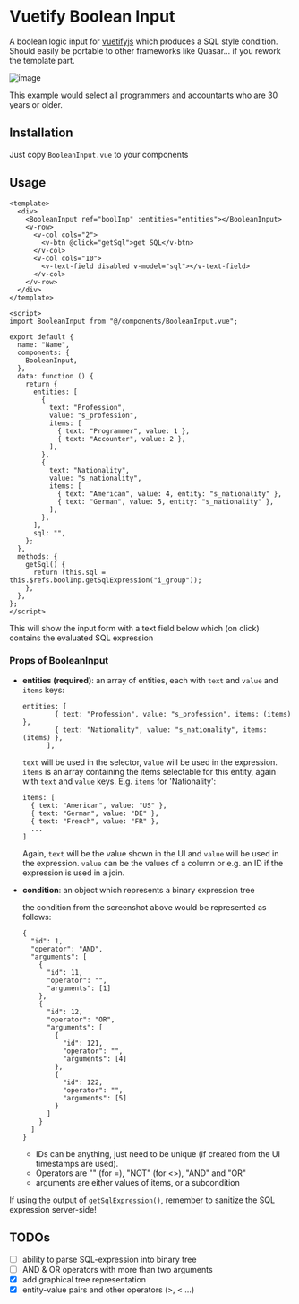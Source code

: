 # Vuetify Boolean Input
A boolean logic input for [vuetifyjs](https://vuetifyjs.com/) which produces a SQL style condition. Should easily be portable to other frameworks like Quasar... if you rework the template part.

![image](https://user-images.githubusercontent.com/24147614/133203252-b1b678db-7fc9-4fce-b25d-3d7f24ae8a64.png)

This example would select all programmers and accountants who are 30 years or older.

## Installation
Just copy `BooleanInput.vue` to your components

## Usage

```
<template>
  <div>
    <BooleanInput ref="boolInp" :entities="entities"></BooleanInput>
    <v-row>
      <v-col cols="2">
        <v-btn @click="getSql">get SQL</v-btn>
      </v-col>
      <v-col cols="10">
        <v-text-field disabled v-model="sql"></v-text-field>
      </v-col>
    </v-row>
  </div>
</template>

<script>
import BooleanInput from "@/components/BooleanInput.vue";

export default {
  name: "Name",
  components: {
    BooleanInput,
  },
  data: function () {
    return {
      entities: [
        {
          text: "Profession",
          value: "s_profession",
          items: [
            { text: "Programmer", value: 1 },
            { text: "Accounter", value: 2 },
          ],
        },
        {
          text: "Nationality",
          value: "s_nationality",
          items: [
            { text: "American", value: 4, entity: "s_nationality" },
            { text: "German", value: 5, entity: "s_nationality" },
          ],
        },
      ],
      sql: "",
    };
  },
  methods: {
    getSql() {
      return (this.sql = this.$refs.boolInp.getSqlExpression("i_group"));
    },
  },
};
</script>
```
This will show the input form with a text field below which (on click) contains the evaluated SQL expression

### Props of BooleanInput
- **entities (required)**: an array of entities, each with `text` and `value` and `items` keys:
    ```
    entities: [
            { text: "Profession", value: "s_profession", items: (items) },
            { text: "Nationality", value: "s_nationality", items: (items) },
          ],
    ```
    `text` will be used in the selector, `value` will be used in the expression. `items` is an array containing the items selectable for this entity, again with `text` and `value` keys. E.g. `items` for 'Nationality':
    ```
    items: [
      { text: "American", value: "US" },
      { text: "German", value: "DE" },
      { text: "French", value: "FR" },
      ...
    ]
    ```
    Again, `text` will be the value shown in the UI and `value` will be used in the expression. `value` can be the values of a column or e.g. an ID if the expression is used in a join.
- **condition**: an object which represents a binary expression tree
    
    the condition from the screenshot above would be represented as follows:
    ```
    {
      "id": 1,
      "operator": "AND",
      "arguments": [
        {
          "id": 11,
          "operator": "",
          "arguments": [1]
        },
        {
          "id": 12,
          "operator": "OR",
          "arguments": [
            {
              "id": 121,
              "operator": "",
              "arguments": [4]
            },
            {
              "id": 122,
              "operator": "",
              "arguments": [5]
            }
          ]
        }
      ]
    }
    ```
    - IDs can be anything, just need to be unique (if created from the UI timestamps are used).
    - Operators are "" (for =), "NOT" (for <>), "AND" and "OR"
    - arguments are either values of items, or a subcondition

If using the output of `getSqlExpression()`, remember to sanitize the SQL expression server-side!

## TODOs
- [ ] ability to parse SQL-expression into binary tree
- [ ] AND & OR operators with more than two arguments
- [x] add graphical tree representation
- [x] entity-value pairs and other operators (>, < ...)
